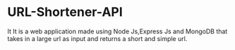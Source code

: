 # URL-Shortener-API
It It is a web application made using Node Js,Express Js and MongoDB that takes in a large url as input and returns a short and simple url.
